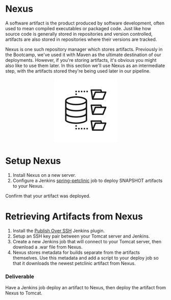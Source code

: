 # Nexus

A software artifact is the product produced by software development, often used to mean compiled executables or packaged code. Just like how source code is generally stored in repositories and version controlled, artifacts are also stored in repositories where their versions are tracked.

Nexus is one such repository manager which stores artifacts. Previously in the Bootcamp, we've used it with Maven as the ultimate destination of our deployments. However, if you're storing artifacts, it's obvious you might also like to use them later. In this section we'll use Nexus as an intermediate step, with the artifacts stored they're being used later in our pipeline.

<center>

  ![](img5/nexus.svg ':size=125px')

</center>

# Setup Nexus

1. Install Nexus on a new server.
2. Configure a Jenkins [spring-petclinic](https://github.com/liatrio/spring-petclinic) job to deploy SNAPSHOT artifacts to your Nexus.

Confirm that your artifact was deployed.

# Retrieving Artifacts from Nexus

1. Install the [Publish Over SSH](https://wiki.jenkins.io/display/JENKINS/Publish+Over+SSH+Plugin) Jenkins plugin.
2. Setup an SSH key pair between your Tomcat server and Jenkins. 
3. Create a new Jenkins job that will connect to your Tomcat server, then download a .war file from Nexus.
4. Nexus stores metadata for builds separate from the artifacts themselves. Use this metadata and add a script to your deploy job so that it downloads the newest petclinic artifact from Nexus.

### Deliverable

  Have a Jenkins job deploy an artifact to Nexus, then deploy the artifact from Nexus to Tomcat.
